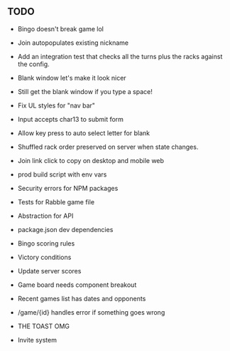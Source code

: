 ## TODO

- Bingo doesn't break game lol

- Join autopopulates existing nickname

- Add an integration test that checks all the turns plus the racks against the config.

- Blank window let's make it look nicer
- Still get the blank window if you type a space!

- Fix UL styles for "nav bar"

- Input accepts char13 to submit form
- Allow key press to auto select letter for blank

- Shuffled rack order preserved on server when state changes.
- Join link click to copy on desktop and mobile web

- prod build script with env vars
- Security errors for NPM packages
- Tests for Rabble game file
- Abstraction for API
- package.json dev dependencies

- Bingo scoring rules
- Victory conditions
- Update server scores

- Game board needs component breakout

- Recent games list has dates and opponents
- /game/{id} handles error if something goes wrong

- THE TOAST OMG

- Invite system
